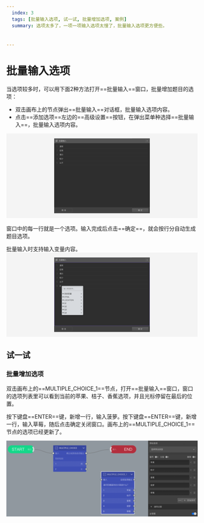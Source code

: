```yaml
---
  index: 3
  tags: [批量输入选项, 试一试, 批量增加选项, 案例]
  summary: 选项太多了，一项一项输入选项太慢了，批量输入选项更方便些。


---
```







# 批量输入选项

当选项较多时，可以用下面2种方法打开==批量输入==窗口，批量增加题目的选项：

+ 双击画布上的节点弹出==批量输入==对话框，批量输入选项内容。
+ 点击==添加选项==左边的==高级设置==按钮，在弹出菜单种选择==批量输入==，批量输入选项内容。

<img src='./assets/03batchInput/normal.png'>

窗口中的每一行就是一个选项。输入完成后点击==确定==，就会按行分自动生成题目选项。

批量输入时支持输入变量内容。
<img src='./assets/03batchInput/variable.png'>

## 试一试

### 批量增加选项

双击画布上的==MULTIPLE_CHOICE_1==节点，打开==批量输入==窗口，窗口的选项列表里可以看到当前的苹果、桔子、香蕉选项，并且光标停留在最后的位置。

按下键盘==ENTER==键，新增一行，输入菠萝。按下键盘==ENTER==键，新增一行，输入草莓，随后点击确定关闭窗口。画布上的==MULTIPLE_CHOICE_1==节点的选项已经更新了。

<img src='./assets/03batchInput/batchAddNewOption.png'>

